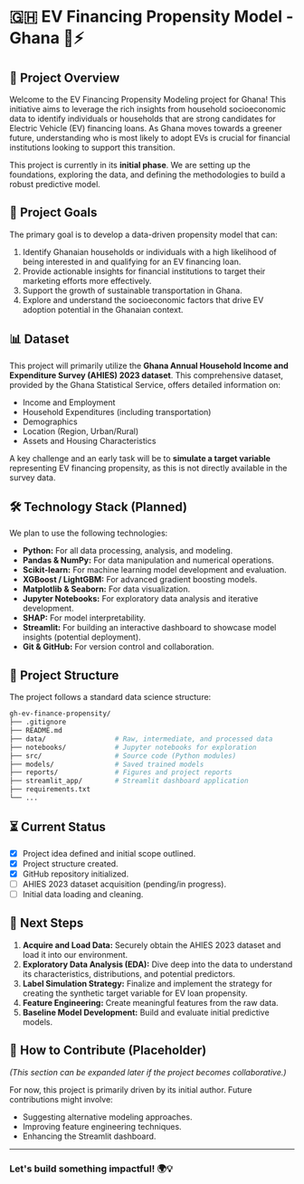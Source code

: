 # 🇬🇭 EV Financing Propensity Model - Ghana 🚗⚡️

## 🌟 Project Overview

Welcome to the EV Financing Propensity Modeling project for Ghana! This initiative aims to leverage the rich insights from household socioeconomic data to identify individuals or households that are strong candidates for Electric Vehicle (EV) financing loans. As Ghana moves towards a greener future, understanding who is most likely to adopt EVs is crucial for financial institutions looking to support this transition.

This project is currently in its **initial phase**. We are setting up the foundations, exploring the data, and defining the methodologies to build a robust predictive model.

## 🎯 Project Goals

The primary goal is to develop a data-driven propensity model that can:

1. Identify Ghanaian households or individuals with a high likelihood of being interested in and qualifying for an EV financing loan.
2. Provide actionable insights for financial institutions to target their marketing efforts more effectively.
3. Support the growth of sustainable transportation in Ghana.
4. Explore and understand the socioeconomic factors that drive EV adoption potential in the Ghanaian context.

## 📊 Dataset

This project will primarily utilize the **Ghana Annual Household Income and Expenditure Survey (AHIES) 2023 dataset**. This comprehensive dataset, provided by the Ghana Statistical Service, offers detailed information on:

* Income and Employment
* Household Expenditures (including transportation)
* Demographics
* Location (Region, Urban/Rural)
* Assets and Housing Characteristics

A key challenge and an early task will be to **simulate a target variable** representing EV financing propensity, as this is not directly available in the survey data.

## 🛠️ Technology Stack (Planned)

We plan to use the following technologies:

* **Python:** For all data processing, analysis, and modeling.
* **Pandas & NumPy:** For data manipulation and numerical operations.
* **Scikit-learn:** For machine learning model development and evaluation.
* **XGBoost / LightGBM:** For advanced gradient boosting models.
* **Matplotlib & Seaborn:** For data visualization.
* **Jupyter Notebooks:** For exploratory data analysis and iterative development.
* **SHAP:** For model interpretability.
* **Streamlit:** For building an interactive dashboard to showcase model insights (potential deployment).
* **Git & GitHub:** For version control and collaboration.

## 📁 Project Structure

The project follows a standard data science structure:

```bash
gh-ev-finance-propensity/
├── .gitignore
├── README.md
├── data/                 # Raw, intermediate, and processed data
├── notebooks/            # Jupyter notebooks for exploration
├── src/                  # Source code (Python modules)
├── models/               # Saved trained models
├── reports/              # Figures and project reports
├── streamlit_app/        # Streamlit dashboard application
├── requirements.txt
└── ...
```

## ⏳ Current Status

* [x] Project idea defined and initial scope outlined.
* [x] Project structure created.
* [x] GitHub repository initialized.
* [ ] AHIES 2023 dataset acquisition (pending/in progress).
* [ ] Initial data loading and cleaning.

## 🚀 Next Steps

1. **Acquire and Load Data:** Securely obtain the AHIES 2023 dataset and load it into our environment.
2. **Exploratory Data Analysis (EDA):** Dive deep into the data to understand its characteristics, distributions, and potential predictors.
3. **Label Simulation Strategy:** Finalize and implement the strategy for creating the synthetic target variable for EV loan propensity.
4. **Feature Engineering:** Create meaningful features from the raw data.
5. **Baseline Model Development:** Build and evaluate initial predictive models.

## 🌱 How to Contribute (Placeholder)

*(This section can be expanded later if the project becomes collaborative.)*

For now, this project is primarily driven by its initial author. Future contributions might involve:

* Suggesting alternative modeling approaches.
* Improving feature engineering techniques.
* Enhancing the Streamlit dashboard.

---

### Let's build something impactful! 🌍💡
